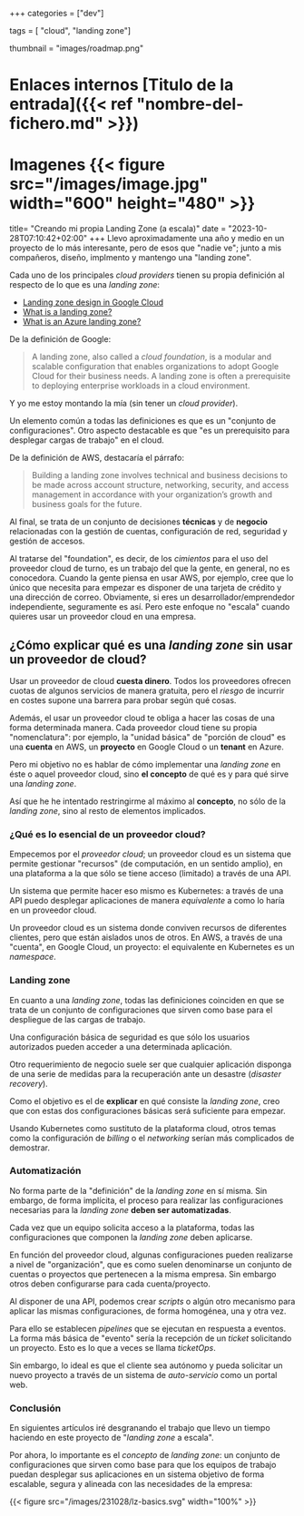 +++
categories = ["dev"]

tags = [ "cloud", "landing zone"]

thumbnail = "images/roadmap.png"

# Enlaces internos  [Titulo de la entrada]({{< ref "nombre-del-fichero.md" >}})
# Imagenes          {{< figure src="/images/image.jpg" width="600" height="480" >}}

title=  "Creando mi propia Landing Zone (a escala)"
date = "2023-10-28T07:10:42+02:00"
+++
Llevo aproximadamente una año y medio en un proyecto de lo más interesante, pero de esos que "nadie ve"; junto a mis compañeros, diseño, implmento y mantengo una "landing zone".

Cada uno de los principales *cloud providers* tienen su propia definición al respecto de lo que es una *landing zone*:

- [Landing zone design in Google Cloud](https://cloud.google.com/architecture/landing-zones)
- [What is a landing zone?](https://docs.aws.amazon.com/prescriptive-guidance/latest/migration-aws-environment/understanding-landing-zones.html)
- [What is an Azure landing zone?](https://learn.microsoft.com/en-us/azure/cloud-adoption-framework/ready/landing-zone/)

De la definición de Google:

> A landing zone, also called a *cloud foundation*, is a modular and scalable configuration that enables organizations to adopt Google Cloud for their business needs. A landing zone is often a prerequisite to deploying enterprise workloads in a cloud environment.

Y yo me estoy montando la mía (sin tener un *cloud provider*).
<!--more-->

Un elemento común a todas las definiciones es que es un "conjunto de configuraciones". Otro aspecto destacable es que "es un prerequisito para desplegar cargas de trabajo" en el cloud.

De la definición de AWS, destacaría el párrafo:

> Building a landing zone involves technical and business decisions to be made across account structure, networking, security, and access management in accordance with your organization’s growth and business goals for the future.

Al final, se trata de un conjunto de decisiones **técnicas** y de **negocio** relacionadas con la gestión de cuentas, configuración de red, seguridad y gestión de accesos.

Al tratarse del "foundation", es decir, de los *cimientos* para el uso del proveedor cloud de turno, es un trabajo del que la gente, en general, no es conocedora. Cuando la gente piensa en usar AWS, por ejemplo, cree que lo único que necesita para empezar es disponer de una tarjeta de crédito y una dirección de correo. Obviamente, si eres un desarrollador/emprendedor independiente, seguramente es así. Pero este enfoque no "escala" cuando quieres usar un proveedor cloud en una empresa.

## ¿Cómo explicar qué es una *landing zone* sin usar un proveedor de cloud?

Usar un proveedor de cloud **cuesta dinero**. Todos los proveedores ofrecen cuotas de algunos servicios de manera gratuita, pero el *riesgo* de incurrir en costes supone una barrera para probar según qué cosas.

Además, el usar un proveedor cloud te obliga a hacer las cosas de una forma determinada manera. Cada proveedor cloud tiene su propia "nomenclatura": por ejemplo, la "unidad básica" de "porción de cloud" es una **cuenta** en AWS, un **proyecto** en Google Cloud o un **tenant** en Azure.

Pero mi objetivo no es hablar de cómo implementar una *landing zone* en éste o aquel proveedor cloud, sino **el concepto** de qué es y para qué sirve una *landing zone*.

Así que he he intentado restringirme al máximo al **concepto**, no sólo de la *landing zone*, sino al resto de elementos implicados.

### ¿Qué es lo esencial de un proveedor cloud?

Empecemos por el *proveedor cloud*; un proveedor cloud es un sistema que permite gestionar "recursos" (de computación, en un sentido amplio), en una plataforma a la que sólo se tiene acceso (limitado) a través de una API.

Un sistema que permite hacer eso mismo es Kubernetes: a través de una API puedo desplegar aplicaciones de manera *equivalente* a como lo haría en un proveedor cloud.

Un proveedor cloud es un sistema donde conviven recursos de diferentes clientes, pero que están aislados unos de otros. En AWS, a través de una "cuenta", en Google Cloud, un proyecto: el equivalente en Kubernetes es un *namespace*.

### Landing zone

En cuanto a una *landing zone*, todas las definiciones coinciden en que se trata de un conjunto de configuraciones que sirven como base para el despliegue de las cargas de trabajo.

Una configuración básica de seguridad es que sólo los usuarios autorizados pueden acceder a una determinada aplicación.

Otro requerimiento de negocio suele ser que cualquier aplicación disponga de una serie de medidas para la recuperación ante un desastre (*disaster recovery*).

Como el objetivo es el de **explicar** en qué consiste la *landing zone*, creo que con estas dos configuraciones básicas será suficiente para empezar.

Usando Kubernetes como sustituto de la plataforma cloud, otros temas como la configuración de *billing* o el *networking* serían más complicados de demostrar.

### Automatización

No forma parte de la "definición" de la *landing zone* en sí misma. Sin embargo, de forma implícita, el proceso para realizar las configuraciones necesarias para la *landing zone* **deben ser automatizadas**.

Cada vez que un equipo solicita acceso a la plataforma, todas las configuraciones que componen la *landing zone* deben aplicarse.

En función del proveedor cloud, algunas configuraciones pueden realizarse a nivel de "organización", que es como suelen denominarse un conjunto de cuentas o proyectos que pertenecen a la misma empresa. Sin embargo otros deben configurarse para cada cuenta/proyecto.

Al disponer de una API, podemos crear *scripts* o algún otro mecanismo para aplicar las mismas configuraciones, de forma homogénea, una y otra vez.

Para ello se establecen *pipelines* que se ejecutan en respuesta a eventos. La forma más básica de "evento" sería la recepción de un *ticket* solicitando un proyecto. Esto es lo que a veces se llama *ticketOps*.

Sin embargo, lo ideal es que el cliente sea autónomo y pueda solicitar un nuevo proyecto a través de un sistema de *auto-servicio* como un portal web.

### Conclusión

En siguientes artículos iré desgranando el trabajo que llevo un tiempo haciendo en este proyecto de "*landing zone* a escala".

Por ahora, lo importante es el *concepto* de *landing zone*: un conjunto de configuraciones que sirven como base para que los equipos de trabajo puedan desplegar sus aplicaciones en un sistema objetivo de forma escalable, segura y alineada con las necesidades de la empresa:

{{< figure src="/images/231028/lz-basics.svg" width="100%" >}}
